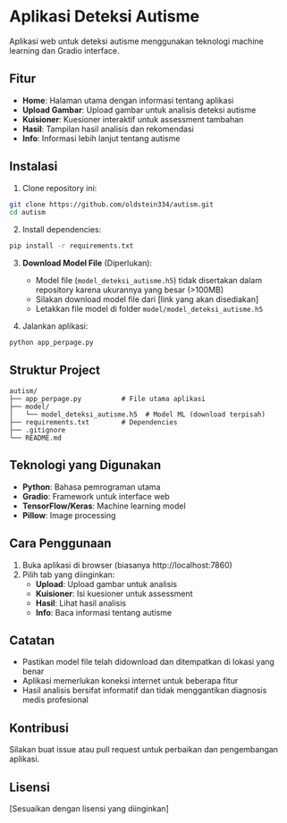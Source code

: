 # Aplikasi Deteksi Autisme

Aplikasi web untuk deteksi autisme menggunakan teknologi machine learning dan Gradio interface.

## Fitur

- **Home**: Halaman utama dengan informasi tentang aplikasi
- **Upload Gambar**: Upload gambar untuk analisis deteksi autisme
- **Kuisioner**: Kuesioner interaktif untuk assessment tambahan
- **Hasil**: Tampilan hasil analisis dan rekomendasi
- **Info**: Informasi lebih lanjut tentang autisme

## Instalasi

1. Clone repository ini:
```bash
git clone https://github.com/oldstein334/autism.git
cd autism
```

2. Install dependencies:
```bash
pip install -r requirements.txt
```

3. **Download Model File** (Diperlukan):
   - Model file (`model_deteksi_autisme.h5`) tidak disertakan dalam repository karena ukurannya yang besar (>100MB)
   - Silakan download model file dari [link yang akan disediakan] 
   - Letakkan file model di folder `model/model_deteksi_autisme.h5`

4. Jalankan aplikasi:
```bash
python app_perpage.py
```

## Struktur Project

```
autism/
├── app_perpage.py          # File utama aplikasi
├── model/
│   └── model_deteksi_autisme.h5  # Model ML (download terpisah)
├── requirements.txt        # Dependencies
├── .gitignore
└── README.md
```

## Teknologi yang Digunakan

- **Python**: Bahasa pemrograman utama
- **Gradio**: Framework untuk interface web
- **TensorFlow/Keras**: Machine learning model
- **Pillow**: Image processing

## Cara Penggunaan

1. Buka aplikasi di browser (biasanya http://localhost:7860)
2. Pilih tab yang diinginkan:
   - **Upload**: Upload gambar untuk analisis
   - **Kuisioner**: Isi kuesioner untuk assessment
   - **Hasil**: Lihat hasil analisis
   - **Info**: Baca informasi tentang autisme

## Catatan

- Pastikan model file telah didownload dan ditempatkan di lokasi yang benar
- Aplikasi memerlukan koneksi internet untuk beberapa fitur
- Hasil analisis bersifat informatif dan tidak menggantikan diagnosis medis profesional

## Kontribusi

Silakan buat issue atau pull request untuk perbaikan dan pengembangan aplikasi.

## Lisensi

[Sesuaikan dengan lisensi yang diinginkan]
